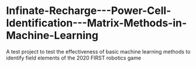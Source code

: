 # Infinate-Recharge---Power-Cell-Identification---Matrix-Methods-in-Machine-Learning
A test project to test the effectiveness of basic machine learning methods to identify field elements of the 2020 FIRST robotics game
